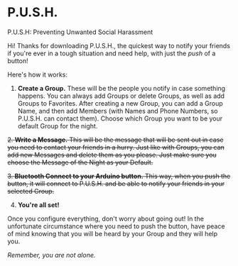 # P.U.S.H.
P.U.S.H: Preventing Unwanted Social Harassment

Hi! Thanks for downloading P.U.S.H., the quickest way to notify your friends if you're ever in a
tough situation and need help, with just the *push* of a button!


Here's how it works:

1. <b>Create a Group.</b> These will be the people you notify in case something happens. You can always add
Groups or delete Groups, as well as add Groups to Favorites. After creating a new Group, you can
add a Group Name, and then add Members (with Names and Phone Numbers, so P.U.S.H. can contact them).
Choose which Group you want to be your default Group for the night.

~~2. <b>Write a Message.</b> This will be the message that will be sent out in case you need to contact your
friends in a hurry. Just like with Groups, you can add new Messages and delete them as you please.
Just make sure you choose the Message of the Night as your Default.~~

~~3. <b>Bluetooth Connect to your Arduino button.</b> This way, when you push the button, it will connect to
P.U.S.H. and be able to notify your friends in your selected Group.~~

4. <b>You're all set!</b>


Once you configure everything, don't worry about going out! In the unfortunate circumstance where 
you need to push the button, have peace of mind knowing that you will be heard by your Group and 
they will help you. 

<i>Remember, you are not alone.</i>
